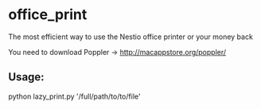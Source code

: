 # office_print
The most efficient way to use the Nestio office printer or your money back

You need to download Poppler -> http://macappstore.org/poppler/

## Usage:
python lazy_print.py '/full/path/to/to/file'
